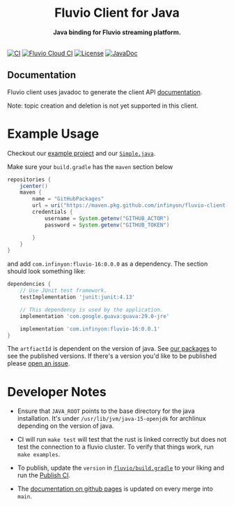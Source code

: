 <h1 align="center">Fluvio Client for Java</h1>
<div align="center">
 <strong>
   Java binding for Fluvio streaming platform.
 </strong>
</div>
<br />

[![CI](https://github.com/infinyon/fluvio-client-java/actions/workflows/ci.yml/badge.svg)](https://github.com/infinyon/fluvio-client-java/actions/workflows/ci.yml)
[![Fluvio Cloud CI](https://github.com/infinyon/fluvio-client-java/actions/workflows/cloud.yml/badge.svg)](https://github.com/infinyon/fluvio-client-java/actions/workflows/cloud.yml)
[![License](https://img.shields.io/badge/License-Apache%202.0-blue.svg)](https://github.com/infinyon/fluvio-client-java/blob/master/LICENSE-APACHE)
[![JavaDoc](https://img.shields.io/badge/docs-javadoc-blue)](https://infinyon.github.io/fluvio-client-java/)

## Documentation
Fluvio client uses javadoc to generate the client API
[documentation](https://infinyon.github.io/fluvio-client-java/).

Note: topic creation and deletion is not yet supported in this client.

# Example Usage

Checkout our [example
project](https://github.com/infinyon/fluvio-client-java/tree/main/examples) and
our
[`Simple.java`](https://github.com/infinyon/fluvio-client-java/blob/main/examples/src/main/java/com/fluvio/example/Simple.java).

Make sure your `build.gradle` has the `maven` section below
```groovy
repositories {
    jcenter()
    maven {
        name = "GitHubPackages"
        url = uri("https://maven.pkg.github.com/infinyon/fluvio-client-java")
        credentials {
            username = System.getenv("GITHUB_ACTOR")
            password = System.getenv("GITHUB_TOKEN")

        }
    }
}
```
and add `com.infinyon:fluvio-16:0.0.0` as a dependency. The section should look
something like:
```groovy
dependencies {
    // Use JUnit test framework.
    testImplementation 'junit:junit:4.13'

    // This dependency is used by the application.
    implementation 'com.google.guava:guava:29.0-jre'

    implementation 'com.infinyon:fluvio-16:0.0.1'
}
```

The `artfiactId` is dependent on the version of java. See [our
packages](https://github.com/orgs/infinyon/packages?repo_name=fluvio-client-java)
to see the published versions. If there's a version you'd like to be published
please [open an issue](https://github.com/infinyon/fluvio-client-java/issues).

# Developer Notes

* Ensure that `JAVA_ROOT` points to the base directory for the java installation.
It's under `/usr/lib/jvm/java-15-openjdk` for archlinux depending on the
version of java.

* CI will run `make test` will test that the rust is linked correctly but does
not test the connection to a fluvio cluster. To verify that things work, run
`make examples`.

* To publish, update the `version` in
[`fluvio/build.gradle`](https://github.com/infinyon/fluvio-client-java/blob/main/fluvio/build.gradle)
to your liking and run the [Publish
CI](https://github.com/infinyon/fluvio-client-java/actions/workflows/publish.yml).

* The [documentation on github
pages](https://infinyon.github.io/fluvio-client-java/) is updated on every
merge into `main`.
